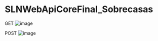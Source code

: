 # SLNWebApiCoreFinal_Sobrecasas

GET
![image](https://user-images.githubusercontent.com/38269975/214644388-3f5ed448-bd82-4bb6-a977-14e4f9c146df.png)


POST
![image](https://user-images.githubusercontent.com/38269975/214644452-fe9061c3-f51f-4d93-a2a8-6414e65b656a.png)
